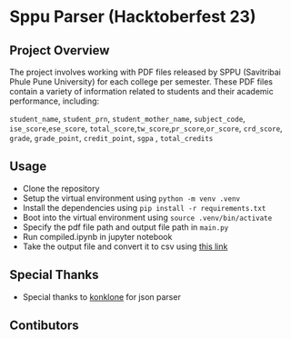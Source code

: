 # Sppu Parser (Hacktoberfest 23)

## **Project Overview**

The project involves working with PDF files released by SPPU (Savitribai Phule Pune University) for each college per semester. These PDF files contain a variety of information related to students and their academic performance, including:

`student_name`, `student_prn`, `student_mother_name`, `subject_code`, `ise_score`,`ese_score`, `total_score`,`tw_score`,`pr_score`,`or_score`, `crd_score`, `grade`, `grade_point`, `credit_point`, `sgpa` , `total_credits` 

## **Usage**
- Clone the repository
- Setup the virtual environment using `python -m venv .venv` 
- Install the dependencies using `pip install -r requirements.txt`
- Boot into the virtual environment using `source .venv/bin/activate`
- Specify the pdf file path and output file path in `main.py`
- Run compiled.ipynb in jupyter notebook
- Take the output file and convert it to csv using [this link](https://konklone.io/json/)

## **Special Thanks**
- Special thanks to [konklone](https://github.com/konklone/json) for json parser

## Contibutors
<!-- readme: collaborators,contributors -start -->
<!-- readme: collaborators,contributors -end -->
